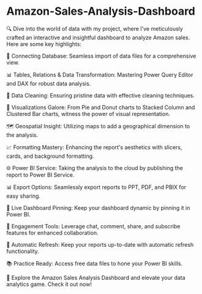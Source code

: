 # Amazon-Sales-Analysis-Dashboard
🔍 Dive into the world of data with my project, where I've meticulously crafted an interactive and insightful dashboard to analyze Amazon sales. 
    Here are some key highlights:

🔄 Connecting Database: Seamless import of data files for a comprehensive view.

📊 Tables, Relations & Data Transformation: Mastering Power Query Editor and DAX for robust data analysis.

🧹 Data Cleaning: Ensuring pristine data with effective cleaning techniques.

🎨 Visualizations Galore: From Pie and Donut charts to Stacked Column and Clustered Bar charts, witness the power of visual representation.

🗺️ Geospatial Insight: Utilizing maps to add a geographical dimension to the analysis.

📈 Formatting Mastery: Enhancing the report's aesthetics with slicers, cards, and background formatting.

🌐 Power BI Service: Taking the analysis to the cloud by publishing the report to Power BI Service.

📊 Export Options: Seamlessly export reports to PPT, PDF, and PBIX for easy sharing.

📌 Live Dashboard Pinning: Keep your dashboard dynamic by pinning it in Power BI.

💬 Engagement Tools: Leverage chat, comment, share, and subscribe features for enhanced collaboration.

🔄 Automatic Refresh: Keep your reports up-to-date with automatic refresh functionality.

📚 Practice Ready: Access free data files to hone your Power BI skills.

🚀 Explore the Amazon Sales Analysis Dashboard and elevate your data analytics game. Check it out now!


